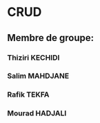 # CRUD
## Membre de groupe:
### Thiziri KECHIDI
### Salim MAHDJANE
### Rafik TEKFA
### Mourad HADJALI

